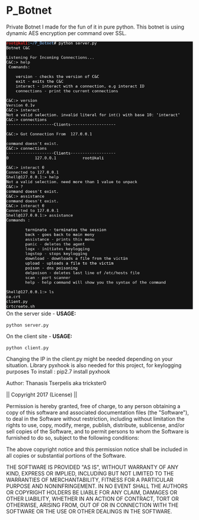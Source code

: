 # P_Botnet
Private Botnet I made for the fun of it in pure python.
This botnet is using dynamic AES encryption per command over SSL.

<IMG SRC="https://raw.githubusercontent.com/trickster0/P_Botnet/master/botnet.png"/>
On the server side -
<strong>USAGE:</strong>
<p>
<pre><code>python server.py
</code></pre>

On the client site - 
<strong>USAGE:</strong>
<p>
<pre><code>python client.py
</code></pre>


Changing the IP in the client.py might be needed depending on your situation.
Library pyxhook is also needed for this project, for keylogging purposes
To install : pip2.7 install pyxhook

Author: Thanasis Tserpelis aka trickster0

|| Copyright 2017 (License) ||

Permission is hereby granted, free of charge, to any person obtaining a copy of this software and associated documentation files (the "Software"), to deal in the Software without restriction, including without limitation the rights to use, copy, modify, merge, publish, distribute, sublicense, and/or sell copies of the Software, and to permit persons to whom the Software is furnished to do so, subject to the following conditions:

The above copyright notice and this permission notice shall be included in all copies or substantial portions of the Software.

THE SOFTWARE IS PROVIDED "AS IS", WITHOUT WARRANTY OF ANY KIND, EXPRESS OR IMPLIED, INCLUDING BUT NOT LIMITED TO THE WARRANTIES OF MERCHANTABILITY, FITNESS FOR A PARTICULAR PURPOSE AND NONINFRINGEMENT. IN NO EVENT SHALL THE AUTHORS OR COPYRIGHT HOLDERS BE LIABLE FOR ANY CLAIM, DAMAGES OR OTHER LIABILITY, WHETHER IN AN ACTION OF CONTRACT, TORT OR OTHERWISE, ARISING FROM, OUT OF OR IN CONNECTION WITH THE SOFTWARE OR THE USE OR OTHER DEALINGS IN THE SOFTWARE.
